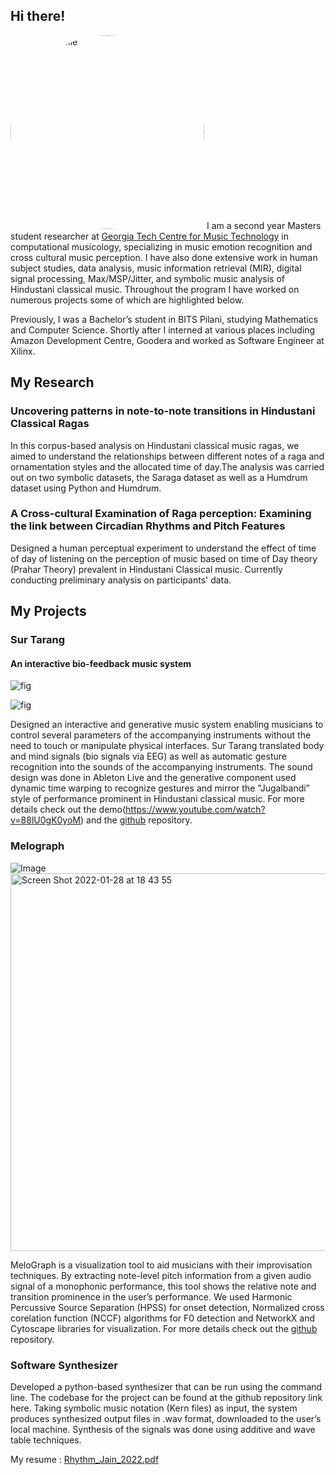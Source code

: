 ## Hi there!
<p><img id="profile" align="centre" width="310" alt="rhythmProfile" src="https://user-images.githubusercontent.com/78115400/151638487-2b039251-bbd4-4155-a3b6-1b3c37c4a165.jpg">
<style>
  #profile{
    border-radius: 50%;
  }
  </style>
<!-- ![20210114_121432](https://user-images.githubusercontent.com/78115400/151638487-2b039251-bbd4-4155-a3b6-1b3c37c4a165.jpg) -->
I am a second year Masters student researcher at <a href="https://music.gatech.edu/master-science-music-technology">Georgia Tech Centre for Music Technology</a> in computational musicology, specializing in music emotion recognition and cross cultural music perception. I have also done extensive work in human subject studies, data analysis, music information retrieval (MIR), digital signal processing, Max/MSP/Jitter, and symbolic music analysis of Hindustani classical music. Throughout the program I have worked on numerous projects some of which are highlighted below.
  </p>

Previously, I was a Bachelor’s student in BITS Pilani, studying Mathematics and Computer Science. Shortly after I interned at various places including Amazon Development Centre, Goodera and worked as Software Engineer at Xilinx.

## My Research 
### Uncovering patterns in note-to-note transitions in Hindustani Classical Ragas
In this corpus-based analysis on Hindustani classical music ragas, we aimed to understand the relationships between different notes of a raga and ornamentation styles and the allocated time of day.The analysis was carried out on two symbolic datasets, the Saraga dataset as well as a Humdrum dataset using Python and Humdrum.

### A Cross-cultural Examination of Raga perception: Examining the link between Circadian Rhythms and Pitch Features
Designed a human perceptual experiment to understand the effect of time of day of listening on the perception of music based on time of Day theory (Prahar Theory) prevalent in Hindustani Classical music. Currently conducting preliminary analysis on participants' data.

## My Projects
### Sur Tarang
#### An interactive bio-feedback music system

<!-- <img align="centre" width="310" alt="Screen Shot 2022-01-28 at 19 00 47" src="https://user-images.githubusercontent.com/78115400/151637279-5af2591c-41aa-4b99-bb5c-c85eb44a932c.png"> -->
![fig](https://user-images.githubusercontent.com/78115400/151637279-5af2591c-41aa-4b99-bb5c-c85eb44a932c.png)
<!-- <img align="centre" width="1019" alt="Screen Shot 2022-01-28 at 19 05 52" src="https://user-images.githubusercontent.com/78115400/151637624-ee30e406-d263-4a2b-a15d-da0acaa2de04.png"> -->
![fig](https://user-images.githubusercontent.com/78115400/151637624-ee30e406-d263-4a2b-a15d-da0acaa2de04.png)


Designed an interactive and generative music system enabling musicians to control several parameters of the accompanying instruments without the need to touch or manipulate physical interfaces. Sur Tarang translated body and mind signals (bio signals via EEG) as well as automatic gesture recognition into
the sounds of the accompanying instruments. The sound design was done in Ableton Live and the generative component used dynamic time warping to recognize gestures and mirror the ”Jugalbandi” style of performance prominent in Hindustani classical music. For more details check out the demo(https://www.youtube.com/watch?v=88lU0gK0yoM) and the [github](https://github.com/rjain354/SurTarang) repository.

### Melograph
![Image](https://user-images.githubusercontent.com/78115400/151636271-d8e6794f-9df5-44bd-8b0d-94c9079dc83a.png) <img width="604" alt="Screen Shot 2022-01-28 at 18 43 55" src="https://user-images.githubusercontent.com/78115400/151636285-5e37ea06-171a-4dbd-8b8b-3990a0f6889a.png">

MeloGraph is a visualization tool to aid musicians with their improvisation techniques. By extracting note-level pitch information from a given audio signal of a monophonic performance, this tool shows the relative note and transition prominence in the user’s performance. We used Harmonic Percussive Source Separation (HPSS) for onset detection, Normalized cross corelation function (NCCF) algorithms for F0 detection and NetworkX and Cytoscape libraries for visualization. For more details check out the [github](https://github.com/nol-alb/melograph_submission) repository.

### Software Synthesizer
Developed a python-based synthesizer that can be run using the command line. The codebase for the project can be found at the github repository link here. Taking symbolic music notation (Kern files) as input, the system produces synthesized output files in .wav format, downloaded to the user’s local machine. Synthesis of the signals was done using additive and wave table techniques.

My resume : [Rhythm_Jain_2022.pdf](https://github.com/rjain354/rjain354.github.io/files/7962616/Rhythm_Jain_2022.pdf)

